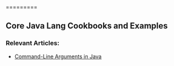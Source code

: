 =========

## Core Java Lang Cookbooks and Examples

### Relevant Articles: 

- [Command-Line Arguments in Java](https://www.baeldung.com/java-command-line-arguments)
